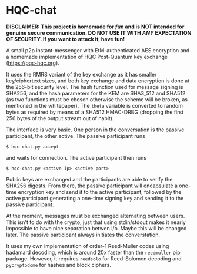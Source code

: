 # HQC-chat

**DISCLAIMER: This project is homemade for _fun_ and is NOT intended for genuine secure communication. DO NOT USE IT WITH _ANY_ EXPECTATION OF SECURITY. If you want to attack it, have fun!**

A small p2p instant-messenger with EtM-authenticated AES encryption and a homemade implementation of HQC Post-Quantum key exchange (https://pqc-hqc.org).

It uses the RMRS variant of the key exchange as it has smaller key/ciphertext sizes, and both key exchange and data encryption is done at the 256-bit security level. The hash function used for message signing is SHA256, and the hash parameters for the KEM are SHA3_512 and SHA512 (as two functions must be chosen otherwise the scheme will be broken, as mentioned in the whitepaper). The `theta` variable is converted to random bytes as required by means of a SHA512 HMAC-DRBG (dropping the first 256 bytes of the output stream out of habit).

The interface is very basic. One person in the conversation is the passive participant, the other active. The passive participant runs

```
$ hqc-chat.py accept
``` 

and waits for connection. The active participant then runs 

```
$ hqc-chat.py <active ip> <active port>
```

Public keys are exchanged and the participants are able to verify the SHA256 digests. From there, the passive participant will encapsulate a one-time encryption key and send it to the active participant, followed by the active participant generating a one-time signing key and sending it to the passive participant.

At the moment, messages must be exchanged alternating between users. This isn't to do with the crypto, just that using stdin/stdout makes it nearly impossible to have nice separation betwen i/o. Maybe this will be changed later. The passive participant always initiates the converstation.

It uses my own implementation of order-1 Reed-Muller codes using hadamard decoding, which is around 20x faster than the `reedmuller` pip package. However, it requires `reedsolo` for Reed-Solomon decoding and `pycryptodome` for hashes and block ciphers.
